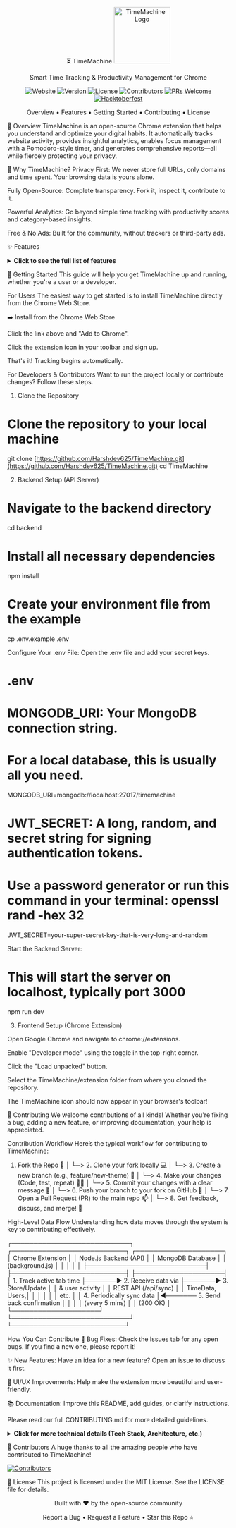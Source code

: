 <div align="center">

⏳ TimeMachine
<img src="extension/icon128.png" width="128" height="128" alt="TimeMachine Logo">

Smart Time Tracking & Productivity Management for Chrome
<!-- Tech Stack Badges -->

<!-- Meta & Social Badges -->

<p>
<a href="https://harshdev625.github.io/TimeMachine/"><img src="https://img.shields.io/badge/Website-Live-blue" alt="Website"></a>
<a href="CHANGELOG.md"><img src="https://img.shields.io/badge/version-1.6.0-blue.svg" alt="Version"></a>
<a href="https://www.google.com/search?q=LICENSE"><img src="https://img.shields.io/badge/license-MIT-green.svg" alt="License"></a>
<a href="https://github.com/Harshdev625/TimeMachine/graphs/contributors"><img src="https://img.shields.io/github/contributors/Harshdev625/TimeMachine" alt="Contributors"></a>
<a href="https://www.google.com/search?q=CONTRIBUTING.md"><img src="https://img.shields.io/badge/PRs-welcome-brightgreen.svg" alt="PRs Welcome"></a>
<a href="https://hacktoberfest.com/"><img src="https://img.shields.io/badge/Hacktoberfest-2025-orange" alt="Hacktoberfest"></a>
</p>

Overview • Features • Getting Started • Contributing • License

</div>

📖 Overview
TimeMachine is an open-source Chrome extension that helps you understand and optimize your digital habits. It automatically tracks website activity, provides insightful analytics, enables focus management with a Pomodoro-style timer, and generates comprehensive reports—all while fiercely protecting your privacy.

🎯 Why TimeMachine?
Privacy First: We never store full URLs, only domains and time spent. Your browsing data is yours alone.

Fully Open-Source: Complete transparency. Fork it, inspect it, contribute to it.

Powerful Analytics: Go beyond simple time tracking with productivity scores and category-based insights.

Free & No Ads: Built for the community, without trackers or third-party ads.

✨ Features
<details>
<summary><strong>Click to see the full list of features</strong></summary>

📊 Time Tracking & Analytics
Automatic Monitoring: Tracks active tab time in real-time with minute-level granularity.

Timezone Support: Ensures accurate tracking across different time zones.

Category Classification: Organize sites into Work, Social, Entertainment, Professional, or Other.

Multi-View Dashboard: View analytics by day, week, or month.

Quick Insights: See top sites, focus vs. leisure ratio, balance score, and category distribution at a glance.

Productivity Scoring: An intelligent algorithm scores your productivity based on site categories.

🧘 Focus Management
Focus Sessions: Use preset Pomodoro timers with full controls (start, pause, resume, stop).

Daily Statistics: Track your focus time trends and build better habits.

Theme-Aware Interface: The UI seamlessly integrates with your chosen theme.

🛡️ Guard & Blocking
Website Blocking: Block distracting domains to stay on task.

Keyword Filtering: Optionally scan and block pages based on keywords.

Quick Block: Block your current site with a single click.

Custom Blocked Page: A friendly, informative page when you land on a blocked site.

Privacy Toggle: Easily enable or disable keyword scanning as needed.

📜 Reports & Insights
PDF Reports: Generate comprehensive summaries with key metrics, domain rankings, and charts.

Email Integration: Receive automated reports via EmailJS, complete with charts.

Local Scheduling: Schedule daily, weekly, or monthly reports without external dependencies.

🚀 Additional Features
Solver Tracker: Log problem-solving sessions for platforms like LeetCode or HackerRank.

Offline Support: Data is buffered locally and syncs automatically when you're back online.

Authentication: Simple, secure email/password login with 30-day JWT tokens.

Feedback System: Submit feedback directly from within the extension.

7 UI Themes: Personalize your experience with Light, Dark, Cyberpunk, and more.

In-App Guide: Built-in help to get you started.

📋 Latest Release: See CHANGELOG.md for version history and recent updates.

</details>

🚀 Getting Started
This guide will help you get TimeMachine up and running, whether you're a user or a developer.

For Users
The easiest way to get started is to install TimeMachine directly from the Chrome Web Store.

➡️ Install from the Chrome Web Store

Click the link above and "Add to Chrome".

Click the extension icon in your toolbar and sign up.

That's it! Tracking begins automatically.

For Developers & Contributors
Want to run the project locally or contribute changes? Follow these steps.

1. Clone the Repository

# Clone the repository to your local machine
git clone [https://github.com/Harshdev625/TimeMachine.git](https://github.com/Harshdev625/TimeMachine.git)
cd TimeMachine

2. Backend Setup (API Server)

# Navigate to the backend directory
cd backend

# Install all necessary dependencies
npm install

# Create your environment file from the example
cp .env.example .env

Configure Your .env File:
Open the .env file and add your secret keys.

# .env

# MONGODB_URI: Your MongoDB connection string.
# For a local database, this is usually all you need.
MONGODB_URI=mongodb://localhost:27017/timemachine

# JWT_SECRET: A long, random, and secret string for signing authentication tokens.
# Use a password generator or run this command in your terminal: openssl rand -hex 32
JWT_SECRET=your-super-secret-key-that-is-very-long-and-random

Start the Backend Server:

# This will start the server on localhost, typically port 3000
npm run dev

3. Frontend Setup (Chrome Extension)

Open Google Chrome and navigate to chrome://extensions.

Enable "Developer mode" using the toggle in the top-right corner.

Click the "Load unpacked" button.

Select the TimeMachine/extension folder from where you cloned the repository.

The TimeMachine icon should now appear in your browser's toolbar!

🤝 Contributing
We welcome contributions of all kinds! Whether you're fixing a bug, adding a new feature, or improving documentation, your help is appreciated.

Contribution Workflow
Here’s the typical workflow for contributing to TimeMachine:

1. Fork the Repo 🍴
      │
      └─> 2. Clone your fork locally 💻
            │
            └─> 3. Create a new branch (e.g., feature/new-theme) 🌿
                  │
                  └─> 4. Make your changes (Code, test, repeat) 👨‍💻
                        │
                        └─> 5. Commit your changes with a clear message 📝
                              │
                              └─> 6. Push your branch to your fork on GitHub 🚀
                                    │
                                    └─> 7. Open a Pull Request (PR) to the main repo 📫
                                          │
                                          └─> 8. Get feedback, discuss, and merge! 🎉

High-Level Data Flow
Understanding how data moves through the system is key to contributing effectively.

┌───────────────────────────┐      ┌──────────────────────────┐      ┌────────────────────┐
│ Chrome Extension          │      │ Node.js Backend (API)    │      │ MongoDB Database   │
│ (background.js)           │      │                          │      │                    │
├───────────────────────────┤      ├──────────────────────────┤      ├────────────────────┤
│ 1. Track active tab time  ├───────► 2. Receive data via      ├───────► 3. Store/Update   │
│    & user activity        │      │    REST API (/api/sync)    │      │    TimeData, Users,│
│                           │      │                          │      │    etc.            │
│ 4. Periodically sync data │◄─────── 5. Send back confirmation │      │                    │
│    (every 5 mins)         │      │    (200 OK)              │      └────────────────────┘
└───────────────────────────┘      └──────────────────────────┘

How You Can Contribute
🐛 Bug Fixes: Check the Issues tab for any open bugs. If you find a new one, please report it!

✨ New Features: Have an idea for a new feature? Open an issue to discuss it first.

🎨 UI/UX Improvements: Help make the extension more beautiful and user-friendly.

📚 Documentation: Improve this README, add guides, or clarify instructions.

Please read our full CONTRIBUTING.md for more detailed guidelines.

<details>
<summary><strong>Click for more technical details (Tech Stack, Architecture, etc.)</strong></summary>

🛠️ Tech Stack
Frontend (Extension)
Languages: JavaScript (ES6+), HTML5, CSS3

Manifest: Chrome Extension Manifest V3

Charts: Chart.js

Backend (API Server)
Runtime: Node.js (v14+)

Framework: Express.js

Database: MongoDB with Mongoose ODM

Authentication: JWT (JSON Web Tokens), bcrypt

📁 Project Structure
TimeMachine/
├── backend/            # Node.js API server
│   ├── models/         # Mongoose schemas
│   ├── routes/         # API endpoints
│   └── index.js        # Server entry point
├── extension/          # Chrome extension source
│   ├── modules/        # Feature-specific JS modules
│   ├── css/            # Stylesheets and themes
│   ├── background.js   # Service worker (tracking logic)
│   └── manifest.json   # Extension configuration
└── docs/               # Landing page source (GitHub Pages)

</details>

👥 Contributors
A huge thanks to all the amazing people who have contributed to TimeMachine!

<a href="https://github.com/Harshdev625/TimeMachine/graphs/contributors">
<img src="https://contrib.rocks/image?repo=Harshdev625/TimeMachine&max=500&columns=20" alt="Contributors" />
</a>

📄 License
This project is licensed under the MIT License. See the LICENSE file for details.

<div align="center">

Built with ❤️ by the open-source community

Report a Bug • Request a Feature • Star this Repo ⭐

</div>
